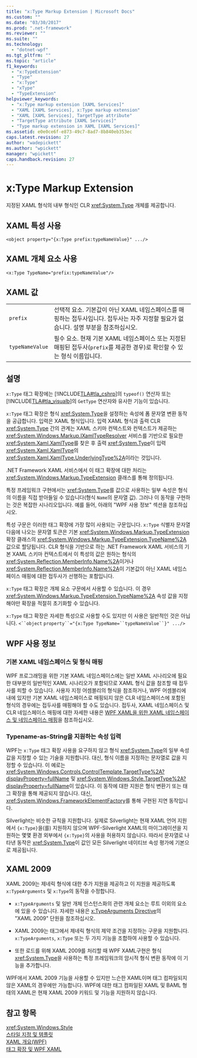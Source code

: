 ```yaml
---
title: "x:Type Markup Extension | Microsoft Docs"
ms.custom: ""
ms.date: "03/30/2017"
ms.prod: ".net-framework"
ms.reviewer: ""
ms.suite: ""
ms.technology: 
  - "dotnet-wpf"
ms.tgt_pltfrm: ""
ms.topic: "article"
f1_keywords: 
  - "x:TypeExtension"
  - "Type"
  - "x:Type"
  - "xType"
  - "TypeExtension"
helpviewer_keywords: 
  - "x:Type markup extension [XAML Services]"
  - "XAML [XAML Services], x:Type markup extension"
  - "XAML [XAML Services], TargetType attribute"
  - "TargetType attribute [XAML Services]"
  - "Type markup extension in XAML [XAML Services]"
ms.assetid: e0e0ce6f-e873-49c7-8ad7-8b840eb353ec
caps.latest.revision: 27
author: "wadepickett"
ms.author: "wpickett"
manager: "wpickett"
caps.handback.revision: 27
---
```

# x:Type Markup Extension
지정된 XAML 형식의 내부 형식인 CLR <xref:System.Type> 개체를 제공합니다.  
  
## XAML 특성 사용  
  
```  
<object property="{x:Type prefix:typeNameValue}" .../>  
```  
  
## XAML 개체 요소 사용  
  
```  
<x:Type TypeName="prefix:typeNameValue"/>  
```  
  
## XAML 값  
  
|||  
|-|-|  
|`prefix`|선택적 요소.  기본값이 아닌 XAML 네임스페이스를 매핑하는 접두사입니다.  접두사는 자주 지정할 필요가 없습니다.  설명 부분을 참조하십시오.|  
|`typeNameValue`|필수 요소.  현재 기본 XAML 네임스페이스 또는 지정된 매핑된 접두사\(`prefix`를 제공한 경우\)로 확인할 수 있는 형식 이름입니다.|  
  
## 설명  
 `x:Type` 태그 확장에는 [!INCLUDE[TLA#tla_cshrp](../../../includes/tlasharptla-cshrp-md.md)]의 `typeof()` 연산자 또는 [!INCLUDE[TLA#tla_visualb](../../../includes/tlasharptla-visualb-md.md)]의 `GetType` 연산자와 유사한 기능이 있습니다.  
  
 `x:Type` 태그 확장은 형식 <xref:System.Type>을 설정하는 속성에 폼 문자열 변환 동작을 공급합니다.  입력은 XAML 형식입니다.  입력 XAML 형식과 출력 CLR <xref:System.Type> 간의 관계는 XAML 스키마 컨텍스트와 컨텍스트가 제공하는 <xref:System.Windows.Markup.IXamlTypeResolver> 서비스를 기반으로 필요한 <xref:System.Xaml.XamlType>를 찾은 후 출력 <xref:System.Type>이 입력 <xref:System.Xaml.XamlType>의 <xref:System.Xaml.XamlType.UnderlyingType%2A>이라는 것입니다.  
  
 .NET Framework XAML 서비스에서 이 태그 확장에 대한 처리는 <xref:System.Windows.Markup.TypeExtension> 클래스를 통해 정의됩니다.  
  
 특정 프레임워크 구현에서는 <xref:System.Type>를 값으로 사용하는 일부 속성은 형식의 이름을 직접 받아들일 수 있습니다\(형식 `Name`의 문자열 값\).  그러나 이 동작을 구현하는 것은 복잡한 시나리오입니다.  예를 들어, 아래의 "WPF 사용 정보" 섹션을 참조하십시오.  
  
 특성 구문은 이러한 태그 확장에 가장 많이 사용되는 구문입니다.  `x:Type` 식별자 문자열 다음에 나오는 문자열 토큰은 기본 <xref:System.Windows.Markup.TypeExtension> 확장 클래스의 <xref:System.Windows.Markup.TypeExtension.TypeName%2A> 값으로 할당됩니다.  CLR 형식을 기반으로 하는 .NET Framework XAML 서비스의 기본 XAML 스키마 컨텍스트에서 이 특성의 값은 원하는 형식의 <xref:System.Reflection.MemberInfo.Name%2A>이거나 <xref:System.Reflection.MemberInfo.Name%2A>이 기본값이 아닌 XAML 네임스페이스 매핑에 대한 접두사가 선행하는 포함입니다.  
  
 `x:Type` 태그 확장은 개체 요소 구문에서 사용할 수 있습니다.  이 경우 <xref:System.Windows.Markup.TypeExtension.TypeName%2A> 속성 값을 지정해야만 확장을 적절히 초기화할 수 있습니다.  
  
 `x:Type` 태그 확장은 자세한 특성으로 사용할 수도 있지만 이 사용은 일반적인 것은 아닙니다. `<``object` `property``="{x:Type TypeName=``typeNameValue``}" .../>`  
  
## WPF 사용 정보  
  
### 기본 XAML 네임스페이스 및 형식 매핑  
 WPF 프로그래밍을 위한 기본 XAML 네임스페이스에는 일반 XAML 시나리오에 필요한 대부분의 일반적인 XAML 시나리오가 포함되므로 XAML 형식 값을 참조할 때 접두사를 피할 수 있습니다.  사용자 지정 어셈블리의 형식을 참조하거나, WPF 어셈블리에 내에 있지만 기본 XAML 네임스페이스로 매핑되지 않은 CLR 네임스페이스에 포함된 형식의 경우에는 접두사를 매핑해야 할 수도 있습니다.  접두사, XAML 네임스페이스 및 CLR 네임스페이스 매핑에 대한 자세한 내용은 [WPF XAML을 위한 XAML 네임스페이스 및 네임스페이스 매핑](../../../docs/framework/wpf/advanced/xaml-namespaces-and-namespace-mapping-for-wpf-xaml.md)을 참조하십시오.  
  
### Typename\-as\-String을 지원하는 속성 입력  
 WPF는 `x:Type` 태그 확장 사용을 요구하지 않고 형식 <xref:System.Type>의 일부 속성 값을 지정할 수 있는 기술을 지원합니다.  대신, 형식 이름을 지정하는 문자열로 값을 지정할 수 있습니다.  이 예로는 <xref:System.Windows.Controls.ControlTemplate.TargetType%2A?displayProperty=fullName> 및 <xref:System.Windows.Style.TargetType%2A?displayProperty=fullName>이 있습니다.  이 동작에 대한 지원은 형식 변환기 또는 태그 확장을 통해 제공되지 않습니다.  대신, <xref:System.Windows.FrameworkElementFactory>를 통해 구현된 지연 동작입니다.  
  
 Silverlight는 비슷한 규칙을 지원합니다.  실제로 Silverlight는 현재 XAML 언어 지원에서 `{x:Type}`을\(를\) 지원하지 않으며 WPF\-Silverlight XAML의 마이그레이션을 지원하는 몇몇 환경 외부에서 `{x:Type}`의 사용을 허용하지 않습니다.  따라서 문자열로 나타낸 동작은 <xref:System.Type>이 값인 모든 Silverlight 네이티브 속성 평가에 기본으로 제공됩니다.  
  
## XAML 2009  
 XAML 2009는 제네릭 형식에 대한 추가 지원을 제공하고 이 지원을 제공하도록 `x:TypeArguments` 및 `x:Type`의 동작을 수정합니다.  
  
-   `x:TypeArguments` 및 일반 개체 인스턴스화의 관련 개체 요소는 루트 이외의 요소에 있을 수 있습니다.  자세한 내용은 [x:TypeArguments Directive](../../../docs/framework/xaml-services/x-typearguments-directive.md)의 "XAML 2009" 단원을 참조하십시오.  
  
-   XAML 2009는 태그에서 제네릭 형식의 제약 조건을 지정하는 구문을 지원합니다.  `x:TypeArguments`, `x:Type` 또는 두 가지 기능을 조합하여 사용할 수 있습니다.  
  
-   또한 로드를 위해 XAML 2009를 처리할 때 WPF XAML구현은 형식 <xref:System.Type>을 사용하는 특정 프레임워크의 암시적 형식 변환 동작에 이 기능을 추가합니다.  
  
 WPF에서 XAML 2009 기능을 사용할 수 있지만 느슨한 XAML이며 태그 컴파일되지 않은 XAML의 경우에만 가능합니다.  WPF에 대한 태그 컴파일된 XAML 및 BAML 형태의 XAML은 현재 XAML 2009 키워드 및 기능을 지원하지 않습니다.  
  
## 참고 항목  
 <xref:System.Windows.Style>   
 [스타일 지정 및 템플릿](../../../docs/framework/wpf/controls/styling-and-templating.md)   
 [XAML 개요\(WPF\)](../../../docs/framework/wpf/advanced/xaml-overview-wpf.md)   
 [태그 확장 및 WPF XAML](../../../docs/framework/wpf/advanced/markup-extensions-and-wpf-xaml.md)